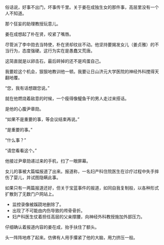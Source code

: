 俗话说，好事不出门，坏事传千里。关于姜在成独生女的那件事，高层里没有一个人不知道。

那个狂妄的助理教授玩意儿。

姜在成想起了朴在贤，咬紧了嘴唇。

尽管派了李中勋去当特使，朴在贤却纹丝不动。他坚持要揭发女儿（姜贞雅）的不当行为，态度强硬。这行为实在是愚蠢又荒唐。

这简直就是以卵击石，最后碎掉的还不是鸡蛋自己。

我要趁这个机会，狠狠地教训他一顿。我要让日山济元大学医院的神经外科搅得天翻地覆。

“您，我有话想跟您说。”

就在他燃烧着敌意的时候，一个瘦得像鳀鱼干的男人走过来搭话。

是他的心腹尹章勋。

“如果不是重要的事，等会议结束再说。”

“是重要的事。”

“什么事？”

“请您看看这个。”

他接过尹章勋递过来的手机，扫了一眼屏幕。

女儿的事被大篇幅报道了出来。报道称，一名妇产科住院医生在诊疗过程中失手摔伤了婴儿，并试图隐瞒此事。

如果只有一两篇报道还好，但关于宝蓝事件的报道，如同自我复制般，以各种形式扩散到了无数门户网站上。

- 监控录像被蹊跷地删除了。
- 出现了不可能由内伤导致的颅骨骨折。
- 妇产科医生仗着担任高层的父亲撑腰，向神经外科教授施加外部压力。

仔细确认着报道内容的姜在成，抬手扶住了额头。

头一阵阵地疼了起来。仿佛有人用手攥紧了他的大脑，用力挤压一般。